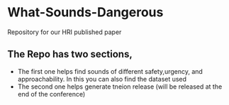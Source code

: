 # What-Sounds-Dangerous
Repository for our HRI published paper 

## The Repo has two sections, 
* The first one helps find sounds of different safety,urgency, and approachability. In this you can also find the dataset used
* The second one helps generate tneion release (will be released at the end of the conference)
